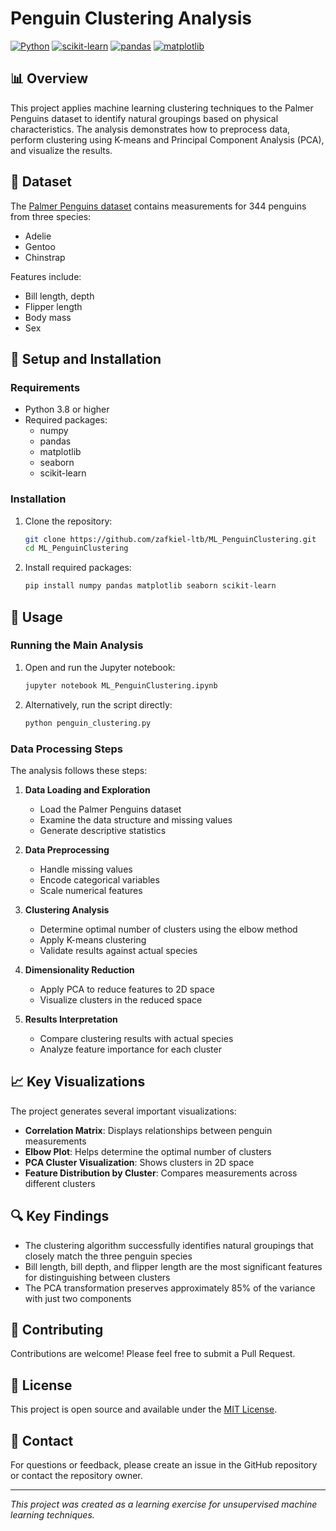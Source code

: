 # Penguin Clustering Analysis

[![Python](https://img.shields.io/badge/Python-3.8%2B-blue)](https://www.python.org/)
[![scikit-learn](https://img.shields.io/badge/scikit--learn-Latest-orange)](https://scikit-learn.org/)
[![pandas](https://img.shields.io/badge/pandas-Latest-green)](https://pandas.pydata.org/)
[![matplotlib](https://img.shields.io/badge/matplotlib-Latest-red)](https://matplotlib.org/)

## 📊 Overview

This project applies machine learning clustering techniques to the Palmer Penguins dataset to identify natural groupings based on physical characteristics. The analysis demonstrates how to preprocess data, perform clustering using K-means and Principal Component Analysis (PCA), and visualize the results.

## 🐧 Dataset

The [Palmer Penguins dataset](https://allisonhorst.github.io/palmerpenguins/) contains measurements for 344 penguins from three species:
- Adelie
- Gentoo
- Chinstrap

Features include:
- Bill length, depth
- Flipper length
- Body mass
- Sex

## 🔧 Setup and Installation

### Requirements

- Python 3.8 or higher
- Required packages: 
  - numpy
  - pandas
  - matplotlib
  - seaborn
  - scikit-learn

### Installation

1. Clone the repository:
   ```bash
   git clone https://github.com/zafkiel-ltb/ML_PenguinClustering.git
   cd ML_PenguinClustering
   ```

2. Install required packages:
   ```bash
   pip install numpy pandas matplotlib seaborn scikit-learn
   ```

## 🚀 Usage

### Running the Main Analysis

1. Open and run the Jupyter notebook:
   ```bash
   jupyter notebook ML_PenguinClustering.ipynb
   ```

2. Alternatively, run the script directly:
   ```bash
   python penguin_clustering.py
   ```

### Data Processing Steps

The analysis follows these steps:

1. **Data Loading and Exploration**
   - Load the Palmer Penguins dataset
   - Examine the data structure and missing values
   - Generate descriptive statistics

2. **Data Preprocessing**
   - Handle missing values
   - Encode categorical variables
   - Scale numerical features

3. **Clustering Analysis**
   - Determine optimal number of clusters using the elbow method
   - Apply K-means clustering
   - Validate results against actual species

4. **Dimensionality Reduction**
   - Apply PCA to reduce features to 2D space
   - Visualize clusters in the reduced space

5. **Results Interpretation**
   - Compare clustering results with actual species
   - Analyze feature importance for each cluster

## 📈 Key Visualizations

The project generates several important visualizations:

- **Correlation Matrix**: Displays relationships between penguin measurements
- **Elbow Plot**: Helps determine the optimal number of clusters
- **PCA Cluster Visualization**: Shows clusters in 2D space
- **Feature Distribution by Cluster**: Compares measurements across different clusters

## 🔍 Key Findings

- The clustering algorithm successfully identifies natural groupings that closely match the three penguin species
- Bill length, bill depth, and flipper length are the most significant features for distinguishing between clusters
- The PCA transformation preserves approximately 85% of the variance with just two components

## 🤝 Contributing

Contributions are welcome! Please feel free to submit a Pull Request.

## 📝 License

This project is open source and available under the [MIT License](LICENSE).

## 📧 Contact

For questions or feedback, please create an issue in the GitHub repository or contact the repository owner.

---

*This project was created as a learning exercise for unsupervised machine learning techniques.*
